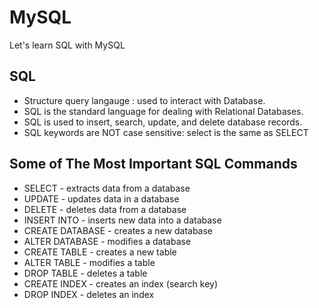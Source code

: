 # MySQL
Let's learn SQL with MySQL
## SQL 
- Structure query langauge : used to interact with Database.  
- SQL is the standard language for dealing with Relational Databases.  
- SQL is used to insert, search, update, and delete database records.  
- SQL keywords are NOT case sensitive: select is the same as SELECT  
## Some of The Most Important SQL Commands
- SELECT - extracts data from a database  
- UPDATE - updates data in a database  
- DELETE - deletes data from a database  
- INSERT INTO - inserts new data into a database  
- CREATE DATABASE - creates a new database  
- ALTER DATABASE - modifies a database  
- CREATE TABLE - creates a new table  
- ALTER TABLE - modifies a table  
- DROP TABLE - deletes a table  
- CREATE INDEX - creates an index (search key)  
- DROP INDEX - deletes an index  
